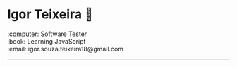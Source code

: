 <h1> Igor Teixeira 👋 </h1>
:computer: Software Tester</li><br/>
:book: Learning JavaScript</li><br/>
:email: igor.souza.teixeira18@gmail.com</li><br/>
<hr>
